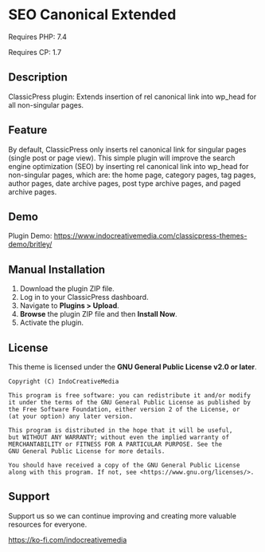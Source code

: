 # SEO Canonical Extended

Requires PHP: 7.4

Requires CP: 1.7

## Description
ClassicPress plugin: Extends insertion of rel canonical link into wp_head for all non-singular pages.

## Feature
By default, ClassicPress only inserts rel canonical link for singular pages (single post or page view). This simple plugin will improve the search engine optimization (SEO) by inserting rel canonical link into wp_head for non-singular pages, which are: the home page, category pages, tag pages, author pages, date archive pages, post type archive pages, and paged archive pages.

## Demo
Plugin Demo: https://www.indocreativemedia.com/classicpress-themes-demo/britley/

## Manual Installation
1. Download the plugin ZIP file.
2. Log in to your ClassicPress dashboard.
3. Navigate to **Plugins > Upload**.
4. **Browse** the plugin ZIP file and then **Install Now**.
5. Activate the plugin.

## License
This theme is licensed under the **GNU General Public License v2.0 or later**.

```
Copyright (C) IndoCreativeMedia

This program is free software: you can redistribute it and/or modify
it under the terms of the GNU General Public License as published by
the Free Software Foundation, either version 2 of the License, or
(at your option) any later version.

This program is distributed in the hope that it will be useful,
but WITHOUT ANY WARRANTY; without even the implied warranty of
MERCHANTABILITY or FITNESS FOR A PARTICULAR PURPOSE. See the
GNU General Public License for more details.

You should have received a copy of the GNU General Public License
along with this program. If not, see <https://www.gnu.org/licenses/>.
```

## Support
Support us so we can continue improving and creating more valuable resources for everyone.

https://ko-fi.com/indocreativemedia
